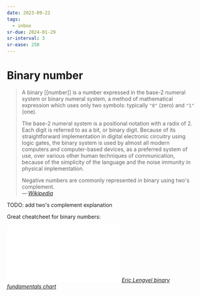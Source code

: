 ```yaml
---
date: 2023-09-22
tags:
  - inbox
sr-due: 2024-01-29
sr-interval: 3
sr-ease: 250
---
```

# Binary number

> A binary [[number]] is a number expressed in the base-2 numeral system or
> binary numeral system, a method of mathematical expression which uses only two
> symbols: typically `"0"` (zero) and `"1"` (one).
>
> The base-2 numeral system is a positional notation with a radix of 2. Each
> digit is referred to as a bit, or binary digit. Because of its straightforward
> implementation in digital electronic circuitry using logic gates, the binary
> system is used by almost all modern computers and computer-based devices, as a
> preferred system of use, over various other human techniques of communication,
> because of the simplicity of the language and the noise immunity in physical
> implementation.
>
> Negative numbers are commonly represented in binary using two's complement.\
> — <cite>[Wikipedia](https://en.wikipedia.org/wiki/Binary_number)</cite>

TODO: add two's complement explanation

Great cheatcheet for binary numbers:

![](img/Binary_fundamentals.pdf)
_[Eric Lengyel binary fundamentals chart](https://twitter.com/EricLengyel/status/1624506604266852352)_
